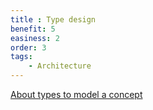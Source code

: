 ```yaml
---
title : Type design
benefit: 5
easiness: 2
order: 3
tags:
    - Architecture
---
```


[About types to model a concept](https://youtu.be/632a-DMM5J0)